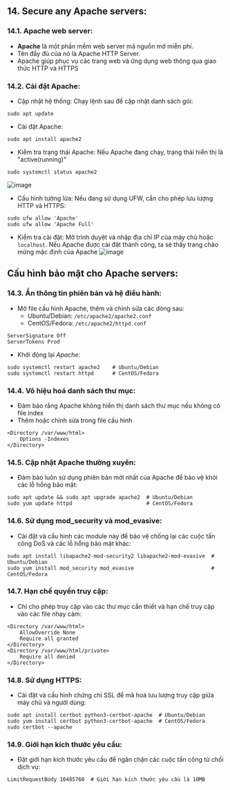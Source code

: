 ## 14. Secure any Apache servers:
### 14.1. Apache web server:
- **Apache** là một phần mềm web server mã nguồn mở miễn phí.
- Tên đầy đủ của nó là Apache HTTP Server.
- Apache giúp phục vụ các trang web và ứng dụng web thông qua giao thức HTTP và HTTPS
### 14.2. Cài đặt Apache:
- Cập nhật hệ thống: Chạy lệnh sau để cập nhật danh sách gói:
```
sudo apt update
```
- Cài đặt Apache:
```
sudo apt install apache2
```
- Kiểm tra trạng thái Apache: Nếu Apache đang chạy, trạng thái hiển thị là "active(running)"
```
sudo systemctl status apache2
```
![image](https://github.com/user-attachments/assets/cf481679-0427-4313-8539-935bfe746630)

- Cấu hình tường lửa: Nếu đang sử dụng UFW, cần cho phép lưu lượng HTTP và HTTPS:
```
sudo ufw allow 'Apache'
sudo ufw allow 'Apache Full'
```
- Kiểm tra cài đặt: Mở trình duyệt và nhập địa chỉ IP của máy chủ hoặc `localhost`. Nếu Apache được cài đặt thành công, ta sẽ thấy trang chào mừng mặc định của Apache
![image](https://github.com/user-attachments/assets/5d9bd8c0-a6c6-44d7-b4c5-03ee3ddd9e29)

## Cấu hình bảo mật cho Apache servers:
### 14.3. Ẩn thông tin phiên bản và hệ điều hành:
- Mở file cấu hình Apache, thêm và chỉnh sửa các dòng sau:
  - Ubuntu/Debian: `/etc/apache2/apache2.conf`
  - CentOS/Fedora: `/etc/apache2/httpd.conf`
    
```
ServerSignature Off
ServerTokens Prod
```
- Khởi động lại *Apache*:
```
sudo systemctl restart apache2    # Ubuntu/Debian
sudo systemctl restart httpd      # CentOS/Fedora
```

### 14.4. Vô hiệu hoá danh sách thư mục: 
- Đảm bảo rằng Apache không hiển thị danh sách thư mục nếu không có file index
- Thêm hoặc chỉnh sửa trong file cấu hình
```shell
<Directory /var/www/html>
    Options -Indexes
</Directory>
```

### 14.5. Cập nhật Apache thường xuyên:
- Đảm bảo luôn sử dụng phiên bản mới nhất của Apache để bảo vệ khỏi các lỗ hổng bảo mật:
```
sudo apt update && sudo apt upgrade apache2  # Ubuntu/Debian
sudo yum update httpd                        # CentOS/Fedora
```

### 14.6. Sử dụng mod_security và mod_evasive: 
- Cài đặt và cấu hình các module này để bảo vệ chống lại các cuộc tấn công DoS và các lỗ hổng bảo mật khác:
```
sudo apt install libapache2-mod-security2 libapache2-mod-evasive  # Ubuntu/Debian
sudo yum install mod_security mod_evasive                         # CentOS/Fedora
```

### 14.7. Hạn chế quyền truy cập:
- Chỉ cho phép truy cập vào các thư mục cần thiết và hạn chế truy cập vào các file nhạy cảm:
```shell
<Directory /var/www/html>
    AllowOverride None
    Require all granted
</Directory>
<Directory /var/www/html/private>
    Require all denied
</Directory>
```

### 14.8. Sử dụng HTTPS: 
- Cài đặt và cấu hình chứng chỉ SSL để mã hoá lưu lượng truy cập giữa máy chủ và người dùng:
```
sudo apt install certbot python3-certbot-apache  # Ubuntu/Debian
sudo yum install certbot python3-certbot-apache  # CentOS/Fedora
sudo certbot --apache
```

### 14.9. Giới hạn kích thước yêu cầu: 
- Đặt giới hạn kích thước yêu cầu để ngăn chặn các cuộc tấn công từ chối dịch vụ:
```
LimitRequestBody 10485760  # Giới hạn kích thước yêu cầu là 10MB
```

